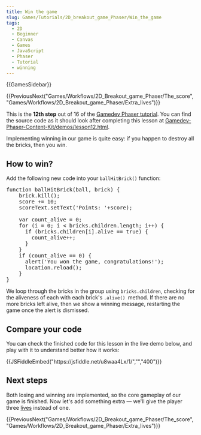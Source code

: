 ```yaml
---
title: Win the game
slug: Games/Tutorials/2D_breakout_game_Phaser/Win_the_game
tags:
  - 2D
  - Beginner
  - Canvas
  - Games
  - JavaScript
  - Phaser
  - Tutorial
  - winning
---
```

<div>{{GamesSidebar}}</div>

<p>{{PreviousNext("Games/Workflows/2D_Breakout_game_Phaser/The_score", "Games/Workflows/2D_Breakout_game_Phaser/Extra_lives")}}</p>

<p>This is the <strong>12th step</strong> out of 16 of the <a href="/en-US/docs/Games/Tutorials/2D_breakout_game_Phaser">Gamedev Phaser tutorial</a>. You can find the source code as it should look after completing this lesson at <a href="https://github.com/end3r/Gamedev-Phaser-Content-Kit/blob/gh-pages/demos/lesson12.html">Gamedev-Phaser-Content-Kit/demos/lesson12.html</a>.</p>

<p>Implementing winning in our game is quite easy: if you happen to destroy all the bricks, then you win.</p>

<h2 id="How_to_win">How to win?</h2>

<p>Add the following new code into your <code>ballHitBrick()</code> function:</p>

<pre class="brush: js">function ballHitBrick(ball, brick) {
    brick.kill();
    score += 10;
    scoreText.setText('Points: '+score);

    var count_alive = 0;
    for (i = 0; i &lt; bricks.children.length; i++) {
      if (bricks.children[i].alive == true) {
        count_alive++;
      }
    }
    if (count_alive == 0) {
      alert('You won the game, congratulations!');
      location.reload();
    }
}
</pre>

<p>We loop through the bricks in the group using <code>bricks.children</code>, checking for the aliveness of each with each brick's <code>.alive() </code>method. If there are no more bricks left alive, then we show a winning message, restarting the game once the alert is dismissed.</p>

<h2 id="Compare_your_code">Compare your code</h2>

<p>You can check the finished code for this lesson in the live demo below, and play with it to understand better how it works:</p>

<p>{{JSFiddleEmbed("https://jsfiddle.net/u8waa4Lx/1/","","400")}}</p>

<h2 id="Next_steps">Next steps</h2>

<p>Both losing and winning are implemented, so the core gameplay of our game is finished. Now let's add something extra — we'll give the player three <a href="/en-US/docs/Games/Tutorials/2D_breakout_game_Phaser/Extra_lives">lives</a> instead of one.</p>

<p>{{PreviousNext("Games/Workflows/2D_Breakout_game_Phaser/The_score", "Games/Workflows/2D_Breakout_game_Phaser/Extra_lives")}}</p>
